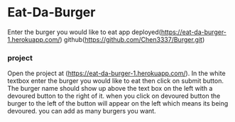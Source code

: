# Eat-Da-Burger
Enter the burger you would like to eat
app deployed(https://eat-da-burger-1.herokuapp.com/)
github(https://github.com/Chen3337/Burger.git)
### project
Open the project at (https://eat-da-burger-1.herokuapp.com/).
In the white textbox enter the burger you would like to eat then click on submit button.
The burger name should show up above the text box on the left with a devoured button to the right of it.
when you click on devoured button the burger to the left of the button will appear on the left which means its being devoured.
you can add as many burgers you want.